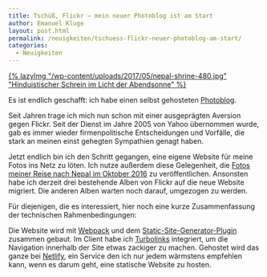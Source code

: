 ```yaml
---
title: Tschüß, Flickr — mein neuer Photoblog ist am Start
author: Emanuel Kluge
layout: post.html
permalink: /neuigkeiten/tschuess-flickr-neuer-photoblog-am-start/
categories:
  - Neuigkeiten
---
```


<a href="/wp-content/uploads/2017/05/nepal-shrine.jpg" rel="lightbox">
  {% lazyImg "/wp-content/uploads/2017/05/nepal-shrine-480.jpg" "Hinduistischer Schrein im Licht der Abendsonne" %}
</a>

Es ist endlich geschafft: ich habe einen selbst gehosteten [Photoblog](https://photos.klg.bz/).

Seit Jahren trage ich mich nun schon mit einer ausgeprägten Aversion gegen Flickr. Seit der Dienst im Jahre 2005 von Yahoo übernommen wurde, gab es immer wieder firmenpolitische Entscheidungen und Vorfälle, die stark an meinen einst gehegten Sympathien genagt haben.

Jetzt endlich bin ich den Schritt gegangen, eine eigene Website für meine Fotos ins Netz zu löten. Ich nutze außerdem diese Gelegenheit, die [Fotos meiner Reise nach Nepal im Oktober 2016](https://photos.klg.bz/sets/nepal-2016/) zu veröffentlichen. Ansonsten habe ich derzeit drei bestehende Alben von Flickr auf die neue Website migriert. Die anderen Alben warten noch darauf, umgezogen zu werden.

Für diejenigen, die es interessiert, hier noch eine kurze Zusammenfassung der technischen Rahmenbedingungen:

Die Website wird mit [Webpack](https://webpack.js.org/) und dem [Static-Site-Generator-Plugin](https://www.npmjs.com/package/static-site-generator-webpack-plugin) zusammen gebaut. Im Client habe ich [Turbolinks](https://www.npmjs.com/package/turbolinks) integriert, um die Navigation innerhalb der Site etwas zackiger zu machen. Gehostet wird das ganze bei [Netlify](https://www.netlify.com/), ein Service den ich nur jedem wärmstens empfehlen kann, wenn es darum geht, eine statische Website zu hosten.
